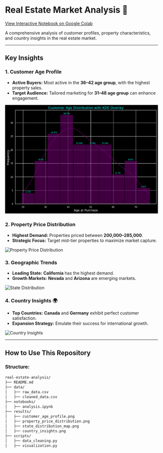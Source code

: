 # Real Estate Market Analysis 🏡
[View Interactive Notebook on Google Colab](https://colab.research.google.com/drive/1-HLBaRUZXVK2_9r7JcGlLYiVg-2sMngZ?usp=sharing)

A comprehensive analysis of customer profiles, property characteristics, and country insights in the real estate market.

---

## **Key Insights**

### 1. **Customer Age Profile**
- **Active Buyers:** Most active in the **36–42 age group**, with the highest property sales.
- **Target Audience:** Tailored marketing for **31–48 age group** can enhance engagement.

![Customer Age Profile](results/customer_age_profile.png)

### 2. **Property Price Distribution**
- **Highest Demand:** Properties priced between **200,000–285,000**.
- **Strategic Focus:** Target mid-tier properties to maximize market capture.

![Property Price Distribution](results/property_price_distribution.png)

### 3. **Geographic Trends**
- **Leading State:** **California** has the highest demand.
- **Growth Markets:** **Nevada** and **Arizona** are emerging markets.

![State Distribution](results/state_distribution_map.png)

### 4. **Country Insights 🌍**
- **Top Countries:** **Canada** and **Germany** exhibit perfect customer satisfaction.
- **Expansion Strategy:** Emulate their success for international growth.

![Country Insights](results/country_insights.png)

---

## **How to Use This Repository**
### Structure:
```plaintext
real-estate-analysis/
├── README.md
├── data/
│   ├── raw_data.csv
│   ├── cleaned_data.csv
├── notebooks/
│   ├── analysis.ipynb
├── results/
│   ├── customer_age_profile.png
│   ├── property_price_distribution.png
│   ├── state_distribution_map.png
│   ├── country_insights.png
├── scripts/
│   ├── data_cleaning.py
│   ├── visualization.py

